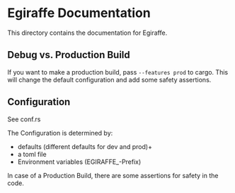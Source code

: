 # Egiraffe Documentation

This directory contains the documentation for Egiraffe.

## Debug vs. Production Build
If you want to make a production build, pass `--features prod` to cargo. This will change the default configuration and add some safety assertions.

## Configuration
See conf.rs

The Configuration is determined by:
* defaults (different defaults for dev and prod)+
* a toml file
* Environment variables (EGIRAFFE_-Prefix)

In case of a Production Build, there are some assertions for safety in the code.